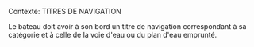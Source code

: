Contexte: TITRES DE NAVIGATION

Le bateau doit avoir à son bord un titre de navigation correspondant à sa catégorie et à celle de la voie d'eau ou du plan d'eau emprunté.